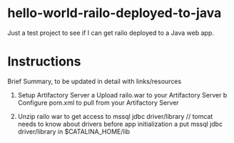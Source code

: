 hello-world-railo-deployed-to-java
==================================

Just a test project to see if I can get railo deployed to a Java web app.

Instructions
============

Brief Summary, to be updated in detail with links/resources

1. Setup Artifactory Server
    a Upload railo.war to your Artifactory Server
    b Configure pom.xml to pull from your Artifactory Server

2. Unzip railo war to get access to mssql jdbc driver/library  // tomcat needs to know about drivers before app initialization
    a put mssql jdbc driver/library in $CATALINA_HOME/lib

